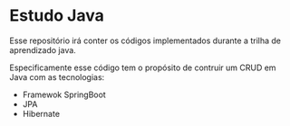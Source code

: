 # Estudo Java

Esse repositório irá conter os códigos implementados durante a trilha de aprendizado java.

Especificamente esse código tem o propósito de contruir um CRUD em Java com as tecnologias: 
- Framewok SpringBoot
- JPA 
- Hibernate

